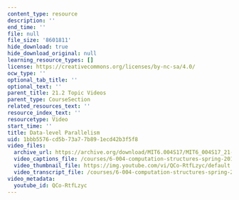 ```yaml
---
content_type: resource
description: ''
end_time: ''
file: null
file_size: '8601811'
hide_download: true
hide_download_original: null
learning_resource_types: []
license: https://creativecommons.org/licenses/by-nc-sa/4.0/
ocw_type: ''
optional_tab_title: ''
optional_text: ''
parent_title: 21.2 Topic Videos
parent_type: CourseSection
related_resources_text: ''
resource_index_text: ''
resourcetype: Video
start_time: ''
title: Data-level Parallelism
uid: 1bbb5576-cd5b-73a7-7b89-1ecd42b3f5f8
video_files:
  archive_url: https://archive.org/download/MIT6.004S17/MIT6_004S17_21-02-02_300k.mp4
  video_captions_file: /courses/6-004-computation-structures-spring-2017/076b137be6a95dc28387e3a41e7926c8_QCo-RtfLzyc.vtt
  video_thumbnail_file: https://img.youtube.com/vi/QCo-RtfLzyc/default.jpg
  video_transcript_file: /courses/6-004-computation-structures-spring-2017/ff77908b50f36369a87c58113d73974c_QCo-RtfLzyc.pdf
video_metadata:
  youtube_id: QCo-RtfLzyc
---
```

